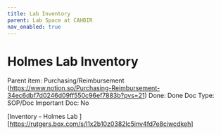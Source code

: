 ```yaml
---
title: Lab Inventory
parent: Lab Space at CAHBIR
nav_enabled: true 
---
```

# Holmes Lab Inventory

Parent item: Purchasing/Reimbursement (https://www.notion.so/Purchasing-Reimbursement-34ec6dbf7d0246d09ff550c96ef7883b?pvs=21)
Done: Done
Doc Type: SOP/Doc
Important Doc: No

[Inventory - Holmes Lab ][https://rutgers.box.com/s/l1x2b10z0382lc5inv4fd7e8ciwcdkeh]